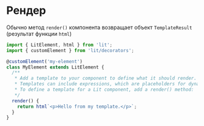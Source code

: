 # Рендер

Обычно метод `render()` компонента возвращает объект `TemplateResult` (результат функции `html`)

```ts
import { LitElement, html } from 'lit';
import { customElement } from 'lit/decorators';

@customElement('my-element')
class MyElement extends LitElement {
  /**
   * Add a template to your component to define what it should render.
   * Templates can include expressions, which are placeholders for dynamic content.
   * To define a template for a Lit component, add a render() method:
   */
  render() {
    return html`<p>Hello from my template.</p>`;
  }
}
```
